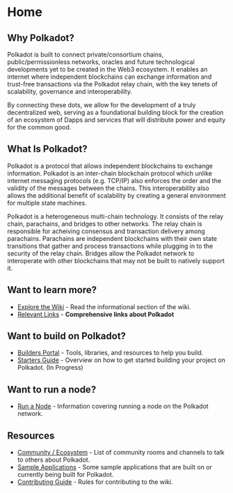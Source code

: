 # Home

## Why Polkadot?

Polkadot is built to connect private/consortium chains, public/permissionless networks, oracles and future
technological developments yet to be created in the Web3 ecosystem. It enables an internet where independent
blockchains can exchange information and trust-free transactions via the Polkadot relay chain, with the key
tenets of scalability, governance and interoperability.

By connecting these dots, we allow for the development of a truly decentralized web, serving as a
foundational building block for the creation of an ecosystem of Dapps and services that will distribute power
and equity for the common good.

## What Is Polkadot?

Polkadot is a protocol that allows independent blockchains to exchange information. Polkadot is an inter-chain
blockchain protocol which unlike internet messaging protocols (e.g. TCP/IP) also enforces the order and the validity
of the messages between the chains. This interoperability also allows the additional benefit of scalability by creating
a general environment for multiple state machines.

Polkadot is a heterogeneous multi-chain technology. It consists of the relay chain, parachains, and bridges
to other networks. The relay chain is responsible for acheiving consensus and transaction
delivery among parachains. Parachains are independent blockchains with their own state transitions
that gather and process transactions while plugging in to the security of the relay chain. Bridges
allow the Polkadot network to interoperate with other blockchains that may not be built
to natively support it.

## Want to learn more?

- [Explore the Wiki](/polkadot/learn/comparisons) - Read the informational section of the wiki.
- [Relevant Links](/polkadot/learn/relevant_links) - **Comprehensive links about Polkadot**

## Want to build on Polkadot?

- [Builders Portal](polkadot/build) - Tools, libraries, and resources to help you build.
- [Starters Guide](polkadot/build/build_with_polkadot.md) - Overview on how to get started building your project on Polkadot. (In Progress)

## Want to run a node?

- [Run a Node](polkadot/node/) - Information covering running a node on the Polkadot network.

## Resources

- [Community / Ecosystem](community) - List of community rooms and channels to talk to others about Polkadot.
- [Sample Applications](polkadot/build/examples/) - Some sample applications that are built on or currently being built for Polkadot.
- [Contributing Guide](contribution_guidelines) - Rules for contributing to the wiki.
